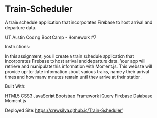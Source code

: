 # Train-Scheduler
A train schedule application that incorporates Firebase to host arrival and departure data.

UT Austin Coding Boot Camp - Homework #7

Instructions:

In this assignment, you'll create a train schedule application that incorporates Firebase to host arrival and departure data. Your app will retrieve and manipulate this information with Moment.js. This website will provide up-to-date information about various trains, namely their arrival times and how many minutes remain until they arrive at their station.

Built With:

HTML5
CSS3
JavaScript
Bootstrap Framework
jQuery
Firebase Database
Moment.js

Deployed Site:
https://drewsilva.github.io/Train-Scheduler/
